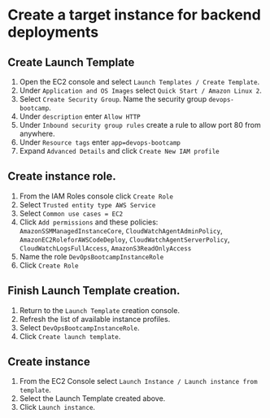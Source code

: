 # Create a target instance for backend deployments

## Create Launch Template
1. Open the EC2 console and select `Launch Templates / Create Template`.
2. Under `Application and OS Images` select `Quick Start / Amazon Linux 2`.
3. Select `Create Security Group`. Name the security group `devops-bootcamp`.
4. Under `description` enter `Allow HTTP`
5. Under `Inbound security group rules` create a rule to allow port 80 from anywhere. 
6. Under `Resource tags` enter `app=devops-bootcamp`
7. Expand `Advanced Details` and click `Create New IAM profile`

## Create instance role.
1. From the IAM Roles console click `Create Role`
2. Select `Trusted entity type AWS Service`
3. Select `Common use cases = EC2`
4. Click `Add permissions` and these policies: `AmazonSSMManagedInstanceCore`, `CloudWatchAgentAdminPolicy`, `AmazonEC2RoleforAWSCodeDeploy`, `CloudWatchAgentServerPolicy`, `CloudWatchLogsFullAccess`, `AmazonS3ReadOnlyAccess`
5. Name the role `DevOpsBootcampInstanceRole`
6. Click `Create Role`

## Finish Launch Template creation.

1. Return to the `Launch Template` creation console.
2. Refresh the list of available instance profiles.
3. Select `DevOpsBootcampInstanceRole`.
4. Click `Create launch template`.

## Create instance
1. From the EC2 Console select `Launch Instance / Launch instance from template`.
2. Select the Launch Template created above.
3. Click `Launch instance`.
